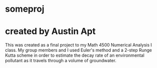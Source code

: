 # someproj
# created by Austin Apt
This was created as a final project to my Math 4500 Numerical Analysis I class.
My group members and I used Euler's method and a 2-step Runge Kutta scheme in 
order to estimate the decay rate of an environmental pollutant as it travels 
through a volume of groundwater. 

